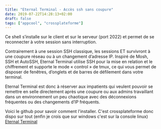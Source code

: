 ```yaml
---
title: "Eternal Terminal - Accès ssh sans coupure"
date: 2019-07-22T14:28:13+02:00
draft: false
tags: ["appcool", "crossplateforme"]
---
```


Ce shell s’installe sur le client et sur le serveur (port 2022) et permet de se reconnecter à votre session sans interruption.

Contrairement à une session SSH classique, les sessions ET survivront à une coupure réseau ou à un changement d’adresse IP. Inspiré de Mosh, SSH et AutoSSH, Eternal Terminal utilise SSH pour la mise en relation et le chiffrement et supporte le mode « control » de tmux, ce qui vous permet de disposer de fenêtres, d’onglets et de barres de défilement dans votre terminal.

Eternal Terminal est donc à réserver aux impatients qui veulent pouvoir se remettre en selle directement après une coupure ou aux admins travaillant dans un environnement un peu chaotique avec des déconnexions fréquentes ou des changements d’IP fréquents.

Voici le github pour savoir comment l'installer. C'est crossplateforme donc dispo sur tout (enfin je crois que sur windows c'est sur la console linux)
[Eternal Terminal](https://github.com/MisterTea/EternalTerminal)
